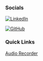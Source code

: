 ### Socials

[![LinkedIn](https://s3.us-west-1.amazonaws.com/bradleyhamm.com/icons/icon-linkedin.svg)](https://www.linkedin.com/in/bradhamm/)

[![GitHub](https://s3.us-west-1.amazonaws.com/bradleyhamm.com/icons/icon-github.svg)](https://github.com/bradleyhamm/)



### Quick Links

[Audio Recorder](https://bradleyhamm.github.io/audio-recorder/)
